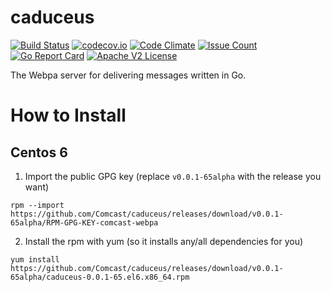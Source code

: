 # caduceus

[![Build Status](https://travis-ci.org/Comcast/caduceus.svg?branch=master)](https://travis-ci.org/Comcast/caduceus) 
[![codecov.io](http://codecov.io/github/Comcast/caduceus/coverage.svg?branch=master)](http://codecov.io/github/Comcast/caduceus?branch=master)
[![Code Climate](https://codeclimate.com/github/Comcast/caduceus/badges/gpa.svg)](https://codeclimate.com/github/Comcast/caduceus)
[![Issue Count](https://codeclimate.com/github/Comcast/caduceus/badges/issue_count.svg)](https://codeclimate.com/github/Comcast/caduceus)
[![Go Report Card](https://goreportcard.com/badge/github.com/Comcast/caduceus)](https://goreportcard.com/report/github.com/Comcast/caduceus)
[![Apache V2 License](http://img.shields.io/badge/license-Apache%20V2-blue.svg)](https://github.com/Comcast/caduceus/blob/master/LICENSE)

The Webpa server for delivering messages written in Go.

# How to Install

## Centos 6

1. Import the public GPG key (replace `v0.0.1-65alpha` with the release you want)

```
rpm --import https://github.com/Comcast/caduceus/releases/download/v0.0.1-65alpha/RPM-GPG-KEY-comcast-webpa
```

2. Install the rpm with yum (so it installs any/all dependencies for you)

```
yum install https://github.com/Comcast/caduceus/releases/download/v0.0.1-65alpha/caduceus-0.0.1-65.el6.x86_64.rpm
```

